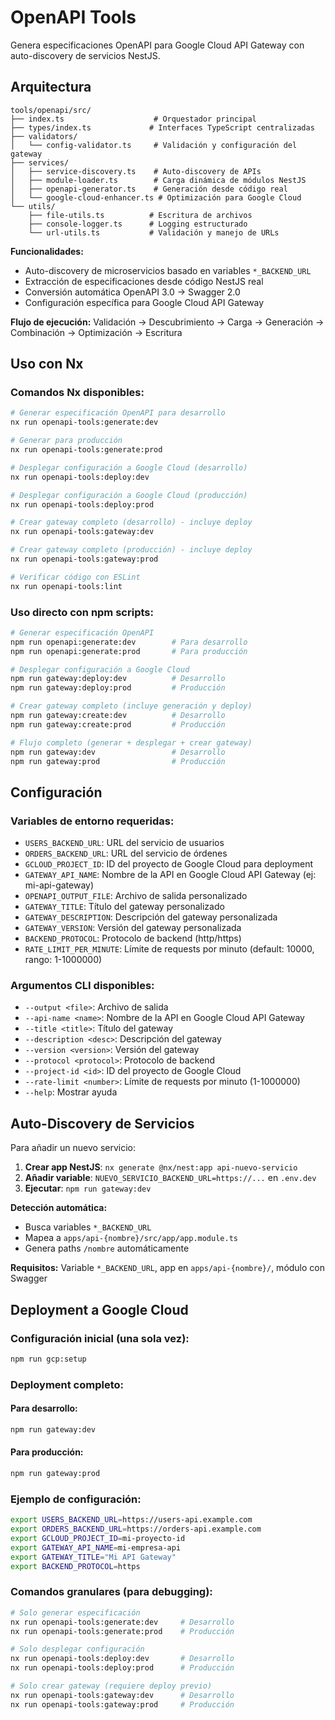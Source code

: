 # OpenAPI Tools

Genera especificaciones OpenAPI para Google Cloud API Gateway con auto-discovery de servicios NestJS.

## Arquitectura

```
tools/openapi/src/
├── index.ts                    # Orquestador principal
├── types/index.ts             # Interfaces TypeScript centralizadas
├── validators/
│   └── config-validator.ts     # Validación y configuración del gateway
├── services/
│   ├── service-discovery.ts    # Auto-discovery de APIs
│   ├── module-loader.ts        # Carga dinámica de módulos NestJS
│   ├── openapi-generator.ts    # Generación desde código real
│   └── google-cloud-enhancer.ts # Optimización para Google Cloud
└── utils/
    ├── file-utils.ts          # Escritura de archivos
    ├── console-logger.ts      # Logging estructurado
    └── url-utils.ts           # Validación y manejo de URLs
```

**Funcionalidades:**

- Auto-discovery de microservicios basado en variables `*_BACKEND_URL`
- Extracción de especificaciones desde código NestJS real
- Conversión automática OpenAPI 3.0 → Swagger 2.0
- Configuración específica para Google Cloud API Gateway

**Flujo de ejecución:**
Validación → Descubrimiento → Carga → Generación → Combinación → Optimización → Escritura

## Uso con Nx

### Comandos Nx disponibles:

```bash
# Generar especificación OpenAPI para desarrollo
nx run openapi-tools:generate:dev

# Generar para producción
nx run openapi-tools:generate:prod

# Desplegar configuración a Google Cloud (desarrollo)
nx run openapi-tools:deploy:dev

# Desplegar configuración a Google Cloud (producción)
nx run openapi-tools:deploy:prod

# Crear gateway completo (desarrollo) - incluye deploy
nx run openapi-tools:gateway:dev

# Crear gateway completo (producción) - incluye deploy
nx run openapi-tools:gateway:prod

# Verificar código con ESLint
nx run openapi-tools:lint
```

### Uso directo con npm scripts:

```bash
# Generar especificación OpenAPI
npm run openapi:generate:dev        # Para desarrollo
npm run openapi:generate:prod       # Para producción

# Desplegar configuración a Google Cloud
npm run gateway:deploy:dev          # Desarrollo
npm run gateway:deploy:prod         # Producción

# Crear gateway completo (incluye generación y deploy)
npm run gateway:create:dev          # Desarrollo
npm run gateway:create:prod         # Producción

# Flujo completo (generar + desplegar + crear gateway)
npm run gateway:dev                 # Desarrollo
npm run gateway:prod                # Producción
```

## Configuración

### Variables de entorno requeridas:

- `USERS_BACKEND_URL`: URL del servicio de usuarios
- `ORDERS_BACKEND_URL`: URL del servicio de órdenes
- `GCLOUD_PROJECT_ID`: ID del proyecto de Google Cloud para deployment
- `GATEWAY_API_NAME`: Nombre de la API en Google Cloud API Gateway (ej: mi-api-gateway)
- `OPENAPI_OUTPUT_FILE`: Archivo de salida personalizado
- `GATEWAY_TITLE`: Título del gateway personalizado
- `GATEWAY_DESCRIPTION`: Descripción del gateway personalizada
- `GATEWAY_VERSION`: Versión del gateway personalizada
- `BACKEND_PROTOCOL`: Protocolo de backend (http/https)
- `RATE_LIMIT_PER_MINUTE`: Límite de requests por minuto (default: 10000, rango: 1-1000000)

### Argumentos CLI disponibles:

- `--output <file>`: Archivo de salida
- `--api-name <name>`: Nombre de la API en Google Cloud API Gateway
- `--title <title>`: Título del gateway
- `--description <desc>`: Descripción del gateway
- `--version <version>`: Versión del gateway
- `--protocol <protocol>`: Protocolo de backend
- `--project-id <id>`: ID del proyecto de Google Cloud
- `--rate-limit <number>`: Límite de requests por minuto (1-1000000)
- `--help`: Mostrar ayuda

## Auto-Discovery de Servicios

Para añadir un nuevo servicio:

1. **Crear app NestJS**: `nx generate @nx/nest:app api-nuevo-servicio`
2. **Añadir variable**: `NUEVO_SERVICIO_BACKEND_URL=https://...` en `.env.dev`
3. **Ejecutar**: `npm run gateway:dev`

**Detección automática:**

- Busca variables `*_BACKEND_URL`
- Mapea a `apps/api-{nombre}/src/app/app.module.ts`
- Genera paths `/nombre` automáticamente

**Requisitos:** Variable `*_BACKEND_URL`, app en `apps/api-{nombre}/`, módulo con Swagger

## Deployment a Google Cloud

### Configuración inicial (una sola vez):

```bash
npm run gcp:setup
```

### Deployment completo:

#### Para desarrollo:

```bash
npm run gateway:dev
```

#### Para producción:

```bash
npm run gateway:prod
```

### Ejemplo de configuración:

```bash
export USERS_BACKEND_URL=https://users-api.example.com
export ORDERS_BACKEND_URL=https://orders-api.example.com
export GCLOUD_PROJECT_ID=mi-proyecto-id
export GATEWAY_API_NAME=mi-empresa-api
export GATEWAY_TITLE="Mi API Gateway"
export BACKEND_PROTOCOL=https
```

### Comandos granulares (para debugging):

```bash
# Solo generar especificación
nx run openapi-tools:generate:dev     # Desarrollo
nx run openapi-tools:generate:prod    # Producción

# Solo desplegar configuración
nx run openapi-tools:deploy:dev       # Desarrollo
nx run openapi-tools:deploy:prod      # Producción

# Solo crear gateway (requiere deploy previo)
nx run openapi-tools:gateway:dev      # Desarrollo
nx run openapi-tools:gateway:prod     # Producción
```
